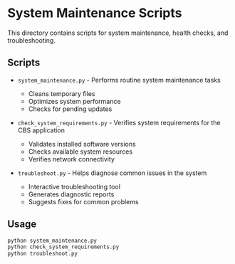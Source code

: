 # System Maintenance Scripts

This directory contains scripts for system maintenance, health checks, and troubleshooting.

## Scripts

- `system_maintenance.py` - Performs routine system maintenance tasks
  - Cleans temporary files
  - Optimizes system performance
  - Checks for pending updates

- `check_system_requirements.py` - Verifies system requirements for the CBS application
  - Validates installed software versions
  - Checks available system resources
  - Verifies network connectivity

- `troubleshoot.py` - Helps diagnose common issues in the system
  - Interactive troubleshooting tool
  - Generates diagnostic reports
  - Suggests fixes for common problems

## Usage

```bash
python system_maintenance.py
python check_system_requirements.py
python troubleshoot.py
```
